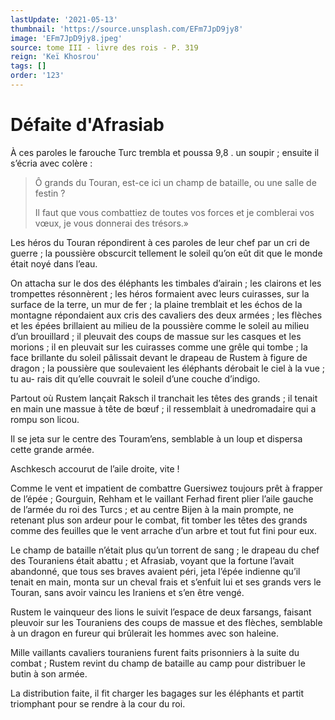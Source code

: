```yaml
---
lastUpdate: '2021-05-13'
thumbnail: 'https://source.unsplash.com/EFm7JpD9jy8'
image: 'EFm7JpD9jy8.jpeg'
source: tome III - livre des rois - P. 319
reign: 'Keï Khosrou'
tags: []
order: '123'
---
```


# Défaite d'Afrasiab

À ces paroles le farouche Turc trembla et poussa 9,8 . un soupir ; ensuite il s’écria avec colère :

> Ô grands du Touran, est-ce ici un champ de bataille, ou une salle de festin ?
>
> Il faut que vous combattiez de toutes vos forces et je comblerai vos vœux, je vous donnerai des trésors.»

Les héros du Touran répondirent à ces paroles de leur chef par un cri de guerre ; la poussière obscurcit tellement le soleil qu’on eût dit que le monde était noyé dans l’eau.

On attacha sur le dos des éléphants les timbales d’airain ; les clairons et les trompettes résonnèrent ; les héros formaient avec leurs cuirasses, sur la surface de la terre, un mur de fer ; la plaine tremblait et les échos de la montagne répondaient aux cris des cavaliers des deux armées ; les flèches et les épées brillaient au milieu de la poussière comme le soleil au milieu d’un brouillard ; il pleuvait des coups de massue sur les casques et les morions ; il en pleuvait sur les cuirasses comme une grêle qui tombe ; la face brillante du soleil pâlissait devant le drapeau de Rustem à figure de dragon ; la poussière que soulevaient les éléphants dérobait le ciel à la vue ; tu au-
rais dit qu’elle couvrait le soleil d’une couche d’indigo.

Partout où Rustem lançait Raksch il tranchait les têtes des grands ; il tenait en main une massue à tête de bœuf ; il ressemblait à unedromadaire qui a rompu son licou.

Il se jeta sur le centre des Touram’ens, semblable à un loup et dispersa cette grande armée.

Aschkesch accourut de l’aile droite, vite !

Comme le vent et impatient de combattre Guersiwez toujours prêt à frapper de l’épée ; Gourguin, Rehham et le vaillant Ferhad firent plier l’aile gauche de l’armée du roi des Turcs ; et au centre Bijen à la main prompte, ne retenant plus son ardeur pour le combat, fit tomber les têtes des grands comme des feuilles que le vent arrache d’un arbre et tout fut fini pour eux.

Le champ de bataille n’était plus qu’un torrent de sang ; le drapeau du chef des Touraniens était abattu ; et Afrasiab, voyant que la fortune l’avait abandonné, que tous ses braves avaient péri, jeta l’épée indienne qu’il tenait en main, monta sur un cheval frais et s’enfuit lui et ses grands vers le Touran, sans avoir vaincu les Iraniens et s’en être vengé.

Rustem le vainqueur des lions le suivit l’espace de deux farsangs, faisant pleuvoir sur les Touraniens des coups de massue et des flèches, semblable à un dragon en fureur qui brûlerait les hommes avec son haleine.

Mille vaillants cavaliers touraniens furent faits prisonniers à la suite du combat ; Rustem revint du champ de bataille au camp pour distribuer le butin à son armée.

La distribution faite, il fit charger les bagages sur les éléphants et partit triomphant pour se rendre à la cour du roi.
